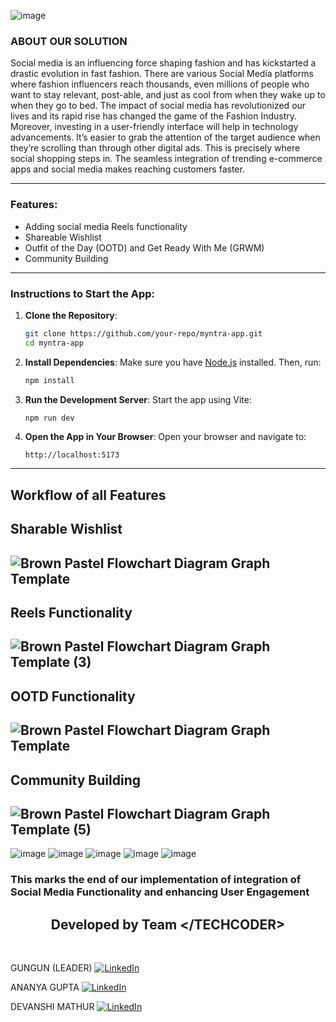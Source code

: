 ![image](https://github.com/user-attachments/assets/cae78002-700e-4970-9e4b-69a5773b1df6)
### ABOUT OUR SOLUTION
Social media is an influencing force shaping fashion and has kickstarted a drastic evolution in fast fashion. There are various Social Media platforms where fashion influencers reach thousands, even millions of people who want to stay relevant, post-able, and just as cool from when they wake up to when they go to bed. The impact of social media has revolutionized our lives and its rapid rise has changed the game of the Fashion Industry. Moreover, investing in a user-friendly interface will help in technology advancements. It’s easier to grab the attention of the target audience when they’re scrolling than through other digital ads. This is precisely where social shopping steps in. The seamless integration of trending e-commerce apps and social media makes reaching customers faster.

---

### Features:

- Adding social media Reels functionality
- Shareable Wishlist
- Outfit of the Day (OOTD) and Get Ready With Me (GRWM)
- Community Building

---

### Instructions to Start the App:

1. **Clone the Repository**:
    ```sh
    git clone https://github.com/your-repo/myntra-app.git
    cd myntra-app
    ```

2. **Install Dependencies**:
    Make sure you have [Node.js](https://nodejs.org/) installed. Then, run:
    ```sh
    npm install
    ```

3. **Run the Development Server**:
    Start the app using Vite:
    ```sh
    npm run dev
    ```

4. **Open the App in Your Browser**:
    Open your browser and navigate to:
    ```
    http://localhost:5173
    ```
---
<h2><strong>Workflow of all Features</h2></strong>
<h2>Sharable Wishlist</h2>

![Brown Pastel Flowchart Diagram Graph Template](https://github.com/user-attachments/assets/1e605827-ddf4-4b1b-be1d-d20483bb6c1b)
---
<h2>Reels Functionality</h2>

![Brown Pastel Flowchart Diagram Graph Template (3)](https://github.com/user-attachments/assets/b2130314-4ec5-4a70-8cb9-8568316a14bb)
---
<h2>OOTD Functionality</h2>

![Brown Pastel Flowchart Diagram Graph Template](https://github.com/user-attachments/assets/24530d45-bfe9-4553-91c7-1d6cfc674c64)
---
<h2>Community Building</h2>

![Brown Pastel Flowchart Diagram Graph Template (5)](https://github.com/user-attachments/assets/6ed5f7b3-5a7c-490f-9add-bf2e769b9b0c)
---

![image](https://github.com/user-attachments/assets/2e0ccfe4-01c7-4452-ba1b-83c03ed186eb)
![image](https://github.com/user-attachments/assets/832071c2-4ad9-4652-86e7-c690d235a647)
![image](https://github.com/user-attachments/assets/76dc1584-10b0-4a2d-8f19-91a93f6a2936)
![image](https://github.com/user-attachments/assets/cdd8db14-0337-486a-8dc2-199a0aa2c933)
![image](https://github.com/user-attachments/assets/abab4f42-4b9f-4863-bed9-f875747f8245)

### This marks the end of our implementation of integration of Social Media Functionality and enhancing User Engagement

<h2 align="center"><b>Developed by Team &lt&#47TECHCODER&gt</b></h2><br>

GUNGUN (LEADER)
[![LinkedIn](https://img.shields.io/badge/LinkedIn-Profile-blue)]([https://www.linkedin.com/in/johndoe/](https://www.linkedin.com/in/gungun-gungun-b8274a22b/))

ANANYA GUPTA
[![LinkedIn](https://img.shields.io/badge/LinkedIn-Profile-blue)](https://www.linkedin.com/in/ananya-gupta-0706b122b/)


DEVANSHI MATHUR
[![LinkedIn](https://img.shields.io/badge/LinkedIn-Profile-blue)](https://www.linkedin.com/in/devanshi-mathur-9546b624a/)








